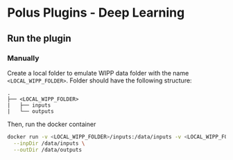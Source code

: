 # Polus Plugins - Deep Learning


## Run the plugin

### Manually

Create a local folder to emulate WIPP data folder with the name `<LOCAL_WIPP_FOLDER>`. Folder should have the following structure:
```
.
├── <LOCAL_WIPP_FOLDER>
|   ├── inputs
|   └── outputs
```

Then, run the docker container 
```bash
docker run -v <LOCAL_WIPP_FOLDER>/inputs:/data/inputs -v <LOCAL_WIPP_FOLDER>/outputs:/data/outputs labshare/polus-cell-nuclei-segmentation:0.1.0 \
  --inpDir /data/inputs \
  --outDir /data/outputs
```